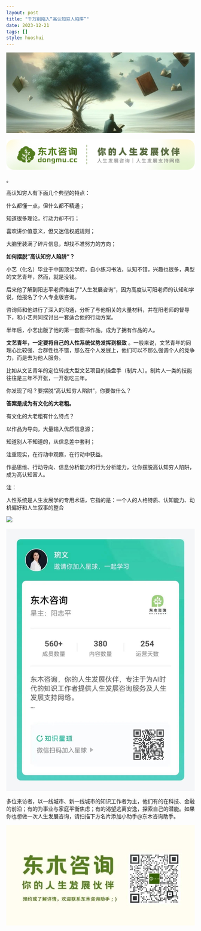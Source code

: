```yaml
---
layout: post
title: "千万别陷入“高认知穷人陷阱”"
date: 2023-12-21
tags: []
style: huoshui
---
```


![](/assets/post_images/2023-12-21-17319184438590.2472737348865992.jpeg)

![](/assets/post_images/2023-12-21-17319184438030.011829408203667624.png)

。

  

高认知穷人有下面几个典型的特点：

什么都懂一点，但什么都不精通；

知道很多理论，行动力却不行；

喜欢讲价值意义，但又迷信权威规则；

大脑里装满了碎片信息，却找不准努力的方向；

  

  

**如何摆脱”高认知穷人陷阱”？**

小艺（化名）毕业于中国顶尖学府，自小练习书法，认知不错，兴趣也很多，典型的文艺青年，然而，就是没钱。

  

后来他了解到阳志平老师推出了“人生发展咨询”，因为高度认可阳老师的认知和学说，他报名了个人专业版咨询。

  

咨询师和他进行了深入的沟通，分析了与他相关的大量材料，并在阳老师的督导下，和小艺共同探讨出一套适合他的行动方案。

  

半年后，小艺出版了他的第一套图书作品，成为了拥有作品的人。

  

**文艺青年，一定要将自己的人性系统优势发挥到极致**
。一般来说，文艺青年的同理心比较强、合群性也不错，那么在个人发展上，他们可以不那么强调个人的竞争力，而是去为他人服务。

  

比如从文艺青年的定位转成大型文艺项目的操盘手（制片人）。制片人一类的技能往往是三年不开张，一开张吃三年。

  

你发现了吗？要摆脱“高认知穷人陷阱”，你要做什么？

  

**答案是成为有文化的大老粗。**  

  

有文化的大老粗有什么特点？

以作品为导向，大量输入优质信息源；

知道别人不知道的，从信息差中套利；

注重现实，在行动中观察，在行动中获益。

  

作品思维、行动导向、信息分析能力和行为分析能力，让你摆脱高认知穷人陷阱，成为高认知富人。

  

  

注：

人性系统是人生发展学的专用术语，它指的是：一个人的人格特质、认知能力、动机偏好和人生叙事的整合

  

![](/assets/post_images/2023-12-21-17319184439800.6554786179960357.png)

![](/assets/post_images/2023-12-21-17319184444010.44239968167698596.jpeg)

多位来访者，以一线城市、新一线城市的知识工作者为主，他们有的在科技、金融的前沿；有的为事业与家庭平衡焦虑；有的渴望逃离安逸，探索自己的潜能。如果你也想做一次人生发展咨询，请扫描下方名片添加小助手@东木咨询助手。

![](/assets/post_images/2023-12-21-17319184438600.13344336971080573.jpeg)